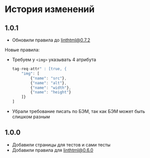 # История изменений

## 1.0.1
- Обновили правила до linthtml@0.7.2

Новые правила:
- Требуем у `<img>` указывать 4 атрибута
    ```js 
    tag-req-attr" : [true, {
        "img": [
            {"name": "src"},
            {"name": "alt"},
            {"name": "width"},
            {"name": "height"}
        ]}
    ]
    ```
- Убрали требование писать по БЭМ, так как БЭМ может быть слишком разным


## 1.0.0 
- Добавили страницы для тестов и сами тесты
- Добавили правила для linthtml@0.6.0
